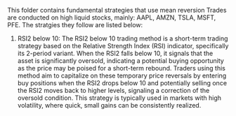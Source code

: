 This folder contains fundamental strategies that use mean reversion
Trades are conducted on high liquid stocks, mainly: AAPL, AMZN, TSLA, MSFT, PFE. 
The stratgies they follow are listed below:

1. RSI2 below 10:
The RSI2 below 10 trading method is a short-term trading strategy based on the Relative Strength Index (RSI) indicator, specifically its 2-period variant. When the RSI2 falls below 10, it signals that the asset is significantly oversold, indicating a potential buying opportunity as the price may be poised for a short-term rebound. Traders using this method aim to capitalize on these temporary price reversals by entering buy positions when the RSI2 drops below 10 and potentially selling once the RSI2 moves back to higher levels, signaling a correction of the oversold condition. This strategy is typically used in markets with high volatility, where quick, small gains can be consistently realized.
